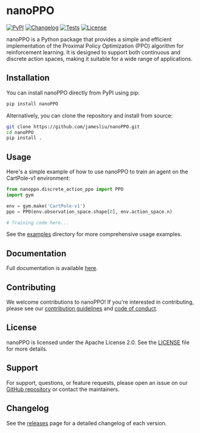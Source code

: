 # nanoPPO

[![PyPI](https://img.shields.io/pypi/v/nanoPPO.svg)](https://pypi.org/project/nanoPPO/)
[![Changelog](https://img.shields.io/github/v/release/jamesliu/nanoPPO?include_prereleases&label=changelog)](https://github.com/jamesliu/nanoPPO/releases)
[![Tests](https://github.com/jamesliu/nanoPPO/workflows/Test/badge.svg)](https://github.com/jamesliu/nanoPPO/actions?query=workflow%3ATest)
[![License](https://img.shields.io/badge/license-Apache%202.0-blue.svg)](https://github.com/jamesliu/nanoPPO/blob/main/LICENSE)

nanoPPO is a Python package that provides a simple and efficient implementation of the Proximal Policy Optimization (PPO) algorithm for reinforcement learning. It is designed to support both continuous and discrete action spaces, making it suitable for a wide range of applications.

## Installation

You can install nanoPPO directly from PyPI using pip:

```bash
pip install nanoPPO
```

Alternatively, you can clone the repository and install from source:

```bash
git clone https://github.com/jamesliu/nanoPPO.git
cd nanoPPO
pip install .
```

## Usage

Here's a simple example of how to use nanoPPO to train an agent on the CartPole-v1 environment:

```python
from nanoppo.discrete_action_ppo import PPO
import gym

env = gym.make('CartPole-v1')
ppo = PPO(env.observation_space.shape[0], env.action_space.n)

# Training code here...
```

See the [examples](./examples) directory for more comprehensive usage examples.

## Documentation

Full documentation is available [here](link-to-documentation).

## Contributing

We welcome contributions to nanoPPO! If you're interested in contributing, please see our [contribution guidelines](./CONTRIBUTING.md) and [code of conduct](./CODE_OF_CONDUCT.md).

## License

nanoPPO is licensed under the Apache License 2.0. See the [LICENSE](./LICENSE) file for more details.

## Support

For support, questions, or feature requests, please open an issue on our [GitHub repository](https://github.com/jamesliu/nanoPPO/issues) or contact the maintainers.

## Changelog

See the [releases](https://github.com/jamesliu/nanoPPO/releases) page for a detailed changelog of each version.

